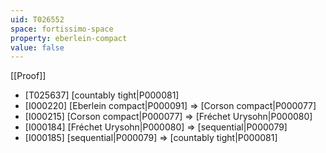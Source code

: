 ```yaml
---
uid: T026552
space: fortissimo-space
property: eberlein-compact
value: false
---
```

[[Proof]]

* [T025637] [countably tight|P000081]
* [I000220] [Eberlein compact|P000091] => [Corson compact|P000077]
* [I000215] [Corson compact|P000077] => [Fréchet Urysohn|P000080]
* [I000184] [Fréchet Urysohn|P000080] => [sequential|P000079]
* [I000185] [sequential|P000079] => [countably tight|P000081]

